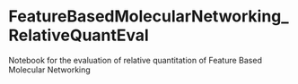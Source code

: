 # FeatureBasedMolecularNetworking_RelativeQuantEval
Notebook for the evaluation of relative quantitation of Feature Based Molecular Networking
